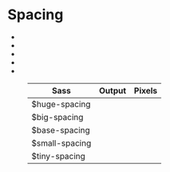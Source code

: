 # Spacing


<ul class="sample--list">
  <li class="sample--spacing-huge-spacing"></li>
  <li class="sample--spacing-big-spacing"></li>
  <li class="sample--spacing-base-spacing"></li>
  <li class="sample--spacing-small-spacing"></li>
  <li class="sample--spacing-tiny-spacing"></li>
</ul>

<figure class="ods-table--figure">
  <table class="ods-table">
    <thead>
      <tr>
        <th scope="column">
          Sass
        </th>
        <th scope="column">
          Output
        </th>
        <th scope="column">
          Pixels
        </th>
      </tr>
    </thead>
    <tbody>
      <tr>
        <td>
          $huge-spacing
        </td>
        <td>
          <span class="conversion--huge-spacing-actual"></span>
        </td>
        <td>
          <span class="conversion--huge-spacing-px"></span>
        </td>
      </tr>
      <tr>
        <td>
          $big-spacing
        </td>
        <td>
          <span class="conversion--big-spacing-actual"></span>
        </td>
        <td>
          <span class="conversion--big-spacing-px"></span>
        </td>
      </tr>
      <tr>
        <td>
          $base-spacing
        </td>
        <td>
          <span class="conversion--base-spacing-actual"></span>
        </td>
        <td>
          <span class="conversion--base-spacing-px"></span>
        </td>
      </tr>
      <tr>
        <td>
          $small-spacing
        </td>
        <td>
          <span class="conversion--small-spacing-actual"></span>
        </td>
        <td>
          <span class="conversion--small-spacing-px"></span>
        </td>
      </tr>
      <tr>
        <td>
          $tiny-spacing
        </td>
        <td>
          <span class="conversion--tiny-spacing-actual"></span>
        </td>
        <td>
          <span class="conversion--tiny-spacing-px"></span>
        </td>
      </tr>
    </tbody>
  </table>
</table>
